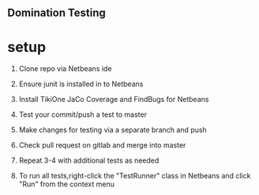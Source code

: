 ## Domination Testing

# setup

1. Clone repo via Netbeans ide

2. Ensure junit is installed in to Netbeans

3. Install TikiOne JaCo Coverage and FindBugs for Netbeans

4. Test your commit/push a test to master

5. Make changes for testing via a separate branch and push 

6. Check pull request on gitlab and merge into master

7. Repeat 3-4 with additional tests as needed

8. To run all tests,right-click the "TestRunner" class in Netbeans and click "Run" from the context menu
